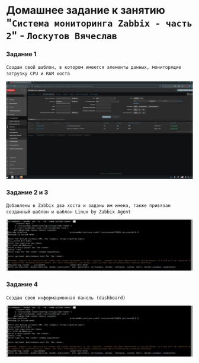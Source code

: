 # Домашнее задание к занятию "`Система мониторинга Zabbix - часть 2`" - `Лоскутов Вячеслав`



### Задание 1

`Создан свой шаблон, в котором имеются элементы данных, мониторящие загрузку CPU и RAM хоста`

![alt text](https://github.com/NightWalkerZ488/zab2/blob/main/Задание1.PNG)

### Задание 2 и 3

`Добавлены в Zabbix два хоста и заданы им имена, также привязан созданный шаблон и шаблон Linux by Zabbix Agent`

![alt text](https://github.com/NightWalkerZ488/git-hwork/blob/main/runnerreg.PNG)

### Задание 4

`Создан своя информационная панель (dashboard)`

![alt text](https://github.com/NightWalkerZ488/git-hwork/blob/main/runnerreg.PNG)

